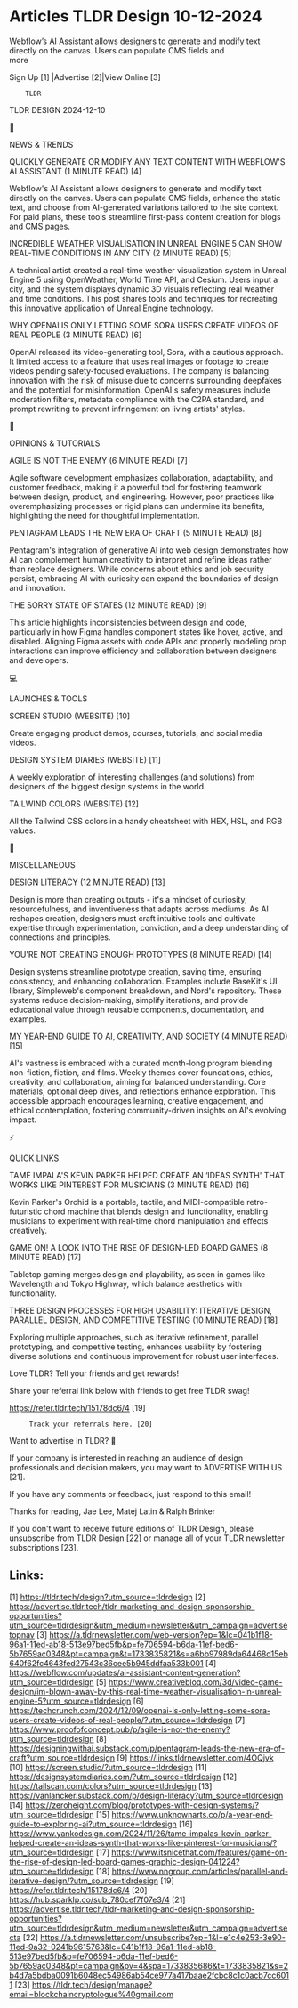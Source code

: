 # Articles TLDR Design 10-12-2024

Webflow’s AI Assistant allows designers to generate and modify text
directly on the canvas. Users can populate CMS fields and
more ‌ ‌ ‌ ‌ ‌ ‌ ‌ ‌ ‌ ‌ ‌ ‌ ‌ ‌ ‌ ‌ ‌ ‌ ‌ ‌ ‌ ‌ ‌ ‌ ‌ ‌  ‌ ‌ ‌ ‌ ‌ ‌ ‌ ‌ ‌ ‌ ‌ ‌ ‌ ‌ ‌ ‌ ‌ ‌ ‌ ‌ ‌ ‌ ‌ ‌ ‌ ‌ 


 Sign Up [1] |Advertise [2]|View Online [3] 

		TLDR 

TLDR DESIGN 2024-12-10

📱 

NEWS & TRENDS

 QUICKLY GENERATE OR MODIFY ANY TEXT CONTENT WITH WEBFLOW'S AI
ASSISTANT (1 MINUTE READ) [4] 

 Webflow's AI Assistant allows designers to generate and modify text
directly on the canvas. Users can populate CMS fields, enhance the
static text, and choose from AI-generated variations tailored to the
site context. For paid plans, these tools streamline first-pass
content creation for blogs and CMS pages. 

 INCREDIBLE WEATHER VISUALISATION IN UNREAL ENGINE 5 CAN SHOW
REAL-TIME CONDITIONS IN ANY CITY (2 MINUTE READ) [5] 

 A technical artist created a real-time weather visualization system
in Unreal Engine 5 using OpenWeather, World Time API, and Cesium.
Users input a city, and the system displays dynamic 3D visuals
reflecting real weather and time conditions. This post shares tools
and techniques for recreating this innovative application of Unreal
Engine technology. 

 WHY OPENAI IS ONLY LETTING SOME SORA USERS CREATE VIDEOS OF REAL
PEOPLE (3 MINUTE READ) [6] 

 OpenAI released its video-generating tool, Sora, with a cautious
approach. It limited access to a feature that uses real images or
footage to create videos pending safety-focused evaluations. The
company is balancing innovation with the risk of misuse due to
concerns surrounding deepfakes and the potential for misinformation.
OpenAI's safety measures include moderation filters, metadata
compliance with the C2PA standard, and prompt rewriting to prevent
infringement on living artists' styles. 

🚀 

OPINIONS & TUTORIALS

 AGILE IS NOT THE ENEMY (6 MINUTE READ) [7] 

 Agile software development emphasizes collaboration, adaptability,
and customer feedback, making it a powerful tool for fostering
teamwork between design, product, and engineering. However, poor
practices like overemphasizing processes or rigid plans can undermine
its benefits, highlighting the need for thoughtful implementation. 

 PENTAGRAM LEADS THE NEW ERA OF CRAFT (5 MINUTE READ) [8] 

 Pentagram's integration of generative AI into web design demonstrates
how AI can complement human creativity to interpret and refine ideas
rather than replace designers. While concerns about ethics and job
security persist, embracing AI with curiosity can expand the
boundaries of design and innovation. 

 THE SORRY STATE OF STATES (12 MINUTE READ) [9] 

 This article highlights inconsistencies between design and code,
particularly in how Figma handles component states like hover, active,
and disabled. Aligning Figma assets with code APIs and properly
modeling prop interactions can improve efficiency and collaboration
between designers and developers. 

💻 

LAUNCHES & TOOLS

 SCREEN STUDIO (WEBSITE) [10] 

 Create engaging product demos, courses, tutorials, and social media
videos. 

 DESIGN SYSTEM DIARIES (WEBSITE) [11] 

 A weekly exploration of interesting challenges (and solutions) from
designers of the biggest design systems in the world. 

 TAILWIND COLORS (WEBSITE) [12] 

 All the Tailwind CSS colors in a handy cheatsheet with HEX, HSL, and
RGB values. 

🎁 

MISCELLANEOUS

 DESIGN LITERACY (12 MINUTE READ) [13] 

 Design is more than creating outputs - it's a mindset of curiosity,
resourcefulness, and inventiveness that adapts across mediums. As AI
reshapes creation, designers must craft intuitive tools and cultivate
expertise through experimentation, conviction, and a deep
understanding of connections and principles. 

 YOU'RE NOT CREATING ENOUGH PROTOTYPES (8 MINUTE READ) [14] 

 Design systems streamline prototype creation, saving time, ensuring
consistency, and enhancing collaboration. Examples include BaseKit's
UI library, Simpleweb's component breakdown, and Nord's repository.
These systems reduce decision-making, simplify iterations, and provide
educational value through reusable components, documentation, and
examples. 

 MY YEAR-END GUIDE TO AI, CREATIVITY, AND SOCIETY (4 MINUTE READ) [15]


 AI's vastness is embraced with a curated month-long program blending
non-fiction, fiction, and films. Weekly themes cover foundations,
ethics, creativity, and collaboration, aiming for balanced
understanding. Core materials, optional deep dives, and reflections
enhance exploration. This accessible approach encourages learning,
creative engagement, and ethical contemplation, fostering
community-driven insights on AI's evolving impact. 

⚡ 

QUICK LINKS

 TAME IMPALA'S KEVIN PARKER HELPED CREATE AN ‘IDEAS SYNTH' THAT
WORKS LIKE PINTEREST FOR MUSICIANS (3 MINUTE READ) [16] 

 Kevin Parker's Orchid is a portable, tactile, and MIDI-compatible
retro-futuristic chord machine that blends design and functionality,
enabling musicians to experiment with real-time chord manipulation and
effects creatively. 

 GAME ON! A LOOK INTO THE RISE OF DESIGN-LED BOARD GAMES (8 MINUTE
READ) [17] 

 Tabletop gaming merges design and playability, as seen in games like
Wavelength and Tokyo Highway, which balance aesthetics with
functionality. 

 THREE DESIGN PROCESSES FOR HIGH USABILITY: ITERATIVE DESIGN, PARALLEL
DESIGN, AND COMPETITIVE TESTING (10 MINUTE READ) [18] 

 Exploring multiple approaches, such as iterative refinement, parallel
prototyping, and competitive testing, enhances usability by fostering
diverse solutions and continuous improvement for robust user
interfaces. 

Love TLDR? Tell your friends and get rewards!

 Share your referral link below with friends to get free TLDR swag! 

 https://refer.tldr.tech/15178dc6/4 [19] 

		 Track your referrals here. [20] 

Want to advertise in TLDR? 📰

 If your company is interested in reaching an audience of design
professionals and decision makers, you may want to ADVERTISE WITH US
[21]. 

 If you have any comments or feedback, just respond to this email! 

Thanks for reading, 
Jae Lee, Matej Latin & Ralph Brinker 

If you don't want to receive future editions of TLDR Design, please
unsubscribe from TLDR Design [22] or manage all of your TLDR
newsletter subscriptions [23]. 

 

Links:
------
[1] https://tldr.tech/design?utm_source=tldrdesign
[2] https://advertise.tldr.tech/tldr-marketing-and-design-sponsorship-opportunities?utm_source=tldrdesign&utm_medium=newsletter&utm_campaign=advertisetopnav
[3] https://a.tldrnewsletter.com/web-version?ep=1&lc=041b1f18-96a1-11ed-ab18-513e97bed5fb&p=fe706594-b6da-11ef-bed6-5b7659ac0348&pt=campaign&t=1733835821&s=a6bb97989da64468d15eb640f62fc4643fed27543c36cee5b945ddfaa533b001
[4] https://webflow.com/updates/ai-assistant-content-generation?utm_source=tldrdesign
[5] https://www.creativebloq.com/3d/video-game-design/im-blown-away-by-this-real-time-weather-visualisation-in-unreal-engine-5?utm_source=tldrdesign
[6] https://techcrunch.com/2024/12/09/openai-is-only-letting-some-sora-users-create-videos-of-real-people/?utm_source=tldrdesign
[7] https://www.proofofconcept.pub/p/agile-is-not-the-enemy?utm_source=tldrdesign
[8] https://designingwithai.substack.com/p/pentagram-leads-the-new-era-of-craft?utm_source=tldrdesign
[9] https://links.tldrnewsletter.com/4OQjvk
[10] https://screen.studio/?utm_source=tldrdesign
[11] https://designsystemdiaries.com/?utm_source=tldrdesign
[12] https://tailscan.com/colors?utm_source=tldrdesign
[13] https://vanlancker.substack.com/p/design-literacy?utm_source=tldrdesign
[14] https://zeroheight.com/blog/prototypes-with-design-systems/?utm_source=tldrdesign
[15] https://www.unknownarts.co/p/a-year-end-guide-to-exploring-ai?utm_source=tldrdesign
[16] https://www.yankodesign.com/2024/11/26/tame-impalas-kevin-parker-helped-create-an-ideas-synth-that-works-like-pinterest-for-musicians/?utm_source=tldrdesign
[17] https://www.itsnicethat.com/features/game-on-the-rise-of-design-led-board-games-graphic-design-041224?utm_source=tldrdesign
[18] https://www.nngroup.com/articles/parallel-and-iterative-design/?utm_source=tldrdesign
[19] https://refer.tldr.tech/15178dc6/4
[20] https://hub.sparklp.co/sub_780cef7f07e3/4
[21] https://advertise.tldr.tech/tldr-marketing-and-design-sponsorship-opportunities?utm_source=tldrdesign&utm_medium=newsletter&utm_campaign=advertisecta
[22] https://a.tldrnewsletter.com/unsubscribe?ep=1&l=e1c4e253-3e90-11ed-9a32-0241b9615763&lc=041b1f18-96a1-11ed-ab18-513e97bed5fb&p=fe706594-b6da-11ef-bed6-5b7659ac0348&pt=campaign&pv=4&spa=1733835686&t=1733835821&s=2b4d7a5bdba0091b6048ec54986ab54ce977a417baae2fcbc8c1c0acb7cc6011
[23] https://tldr.tech/design/manage?email=blockchaincryptologue%40gmail.com